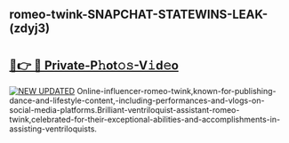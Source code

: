 ## romeo-twink-SNAPCHAT-STATEWINS-LEAK-(zdyj3)


# <h2><a href="https://mediaupload.pro?-20M">🔗👉 🔴 Private-P𝚑ot𝚘𝚜-V𝚒d𝚎o</a></h2>

[![NEW UPDATED](https://i.imgur.com/0qMVB7G.gif)](https://mediaupload.pro?-20M)
Online-influencer-romeo-twink,known-for-publishing-dance-and-lifestyle-content,-including-performances-and-vlogs-on-social-media-platforms.Brilliant-ventriloquist-assistant-romeo-twink,celebrated-for-their-exceptional-abilities-and-accomplishments-in-assisting-ventriloquists.  
